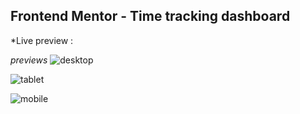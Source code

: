 ## Frontend Mentor - Time tracking dashboard

*Live preview : 

*previews*
![desktop](https://github.com/projectfinalaudio/time_tracking_dashboard/blob/master/previews/preview_desktop.PNG?raw=true)

![tablet](https://github.com/projectfinalaudio/time_tracking_dashboard/blob/master/previews/preview_tablet.png?raw=true)

![mobile](https://github.com/projectfinalaudio/time_tracking_dashboard/blob/master/previews/preview_mobile.png?raw=true)

